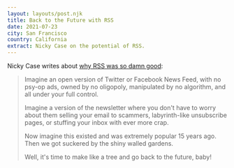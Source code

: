 ```yaml
---
layout: layouts/post.njk
title: Back to the Future with RSS
date: 2021-07-23
city: San Francisco
country: California
extract: Nicky Case on the potential of RSS.
---
```


Nicky Case writes about [why RSS was so damn good](https://ncase.me/rss/):

> Imagine an open version of Twitter or Facebook News Feed, with no psy-op ads, owned by no oligopoly, manipulated by no algorithm, and all under your full control.
>
> Imagine a version of the newsletter where you don't have to worry about them selling your email to scammers, labyrinth-like unsubscribe pages, or stuffing your inbox with ever more crap.
>
> Now imagine this existed and was extremely popular 15 years ago. Then we got suckered by the shiny walled gardens.
>
> Well, it's time to make like a tree and go back to the future, baby!
